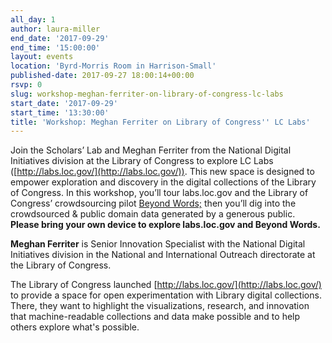 ```yaml
---
all_day: 1
author: laura-miller
end_date: '2017-09-29'
end_time: '15:00:00'
layout: events
location: 'Byrd-Morris Room in Harrison-Small'
published-date: 2017-09-27 18:00:14+00:00
rsvp: 0
slug: workshop-meghan-ferriter-on-library-of-congress-lc-labs
start_date: '2017-09-29'
start_time: '13:30:00'
title: 'Workshop: Meghan Ferriter on Library of Congress'' LC Labs'
---
```


Join the Scholars’ Lab and Meghan Ferriter from the National Digital Initiatives division at the Library of Congress to explore LC Labs ([http://labs.loc.gov/](http://labs.loc.gov/)). This new space is designed to empower exploration and discovery in the digital collections of the Library of Congress. In this workshop, you’ll tour labs.loc.gov and the Library of Congress’ crowdsourcing pilot [Beyond Words;](http://beyondwords.labs.loc.gov/#/) then you’ll dig into the crowdsourced & public domain data generated by a generous public. **Please bring your own device to explore labs.loc.gov and Beyond Words.**

**Meghan Ferriter** is Senior Innovation Specialist with the National Digital Initiatives division in the National and International Outreach directorate at the Library of Congress.

The Library of Congress launched [http://labs.loc.gov/](http://labs.loc.gov/) to provide a space for open experimentation with Library digital collections. There, they want to highlight the visualizations, research, and innovation that machine-readable collections and data make possible and to help others explore what's possible.

